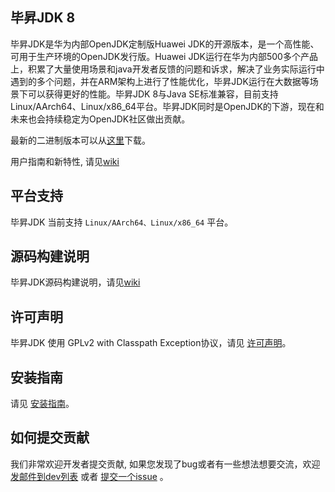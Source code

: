 ## 毕昇JDK 8

毕昇JDK是华为内部OpenJDK定制版Huawei JDK的开源版本，是一个高性能、可用于生产环境的OpenJDK发行版。Huawei JDK运行在华为内部500多个产品上，积累了大量使用场景和java开发者反馈的问题和诉求，解决了业务实际运行中遇到的多个问题，并在ARM架构上进行了性能优化，毕昇JDK运行在大数据等场景下可以获得更好的性能。毕昇JDK 8与Java SE标准兼容，目前支持Linux/AArch64、Linux/x86_64平台。毕昇JDK同时是OpenJDK的下游，现在和未来也会持续稳定为OpenJDK社区做出贡献。

最新的二进制版本可以从[这里](https://www.hikunpeng.com/developer/devkit/compiler?data=JDK)下载。

用户指南和新特性, 请见[wiki](https://gitee.com/openeuler/bishengjdk-8/wikis/Home?sort_id=2879418)

## 平台支持

毕昇JDK 当前支持 `Linux/AArch64、Linux/x86_64` 平台。

## 源码构建说明

毕昇JDK源码构建说明，请见[wiki](https://gitee.com/openeuler/bishengjdk-8/wikis/毕昇JDK%208%20源码构建说明?sort_id=3919289)

## 许可声明

毕昇JDK 使用 GPLv2 with Classpath Exception协议，请见 [许可声明](https://gitee.com/openeuler/bishengjdk-8/blob/master/LICENSE)。

## 安装指南

请见 [安装指南](https://gitee.com/openeuler/bishengjdk-8/wikis/%E6%AF%95%E6%98%87JDK%208%20%E5%AE%89%E8%A3%85%E6%8C%87%E5%8D%97?sort_id=2891179)。

## 如何提交贡献

我们非常欢迎开发者提交贡献, 如果您发现了bug或者有一些想法想要交流，欢迎[发邮件到dev列表](https://openeuler.org/zh/community/mailing-list) 或者 [提交一个issue](https://gitee.com/openeuler/bishengjdk-8/issues) 。